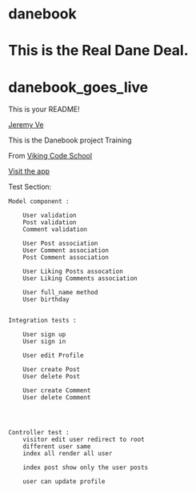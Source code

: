 
danebook
========

This is the Real Dane Deal.
=======
danebook_goes_live
==================

This is your README!

[Jeremy Ve](https://github.com/JeremyVe)

This is the Danebook project Training

From [Viking Code School](https://www.vikingcodeschool.com)

[Visit the app](https://whispering-woodland-66739.herokuapp.com/)


Test Section: 

	Model component :

		User validation
		Post validation
		Comment validation

		User Post association
		User Comment association
		Post Comment association

		User Liking Posts assocation
		User Liking Comments association

		User full_name method
		User birthday


	Integration tests :

		User sign up
		User sign in

		User edit Profile

		User create Post
		User delete Post

		User create Comment
		User delete Comment




	Controller test :
		visitor edit user redirect to root
		different user same
		index all render all user

		index post show only the user posts

		user can update profile






		